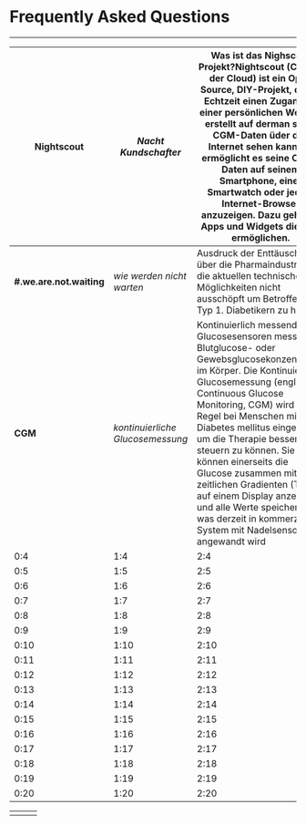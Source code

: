 # **Frequently Asked Questions**


---
| **Nightscout** | *Nacht Kundschafter* | Was ist das Nighscout Projekt?Nightscout (CGM in der Cloud) ist ein Open Source, DIY-Projekt, das in Echtzeit einen Zugang zu einer persönlichen Website erstellt auf derman seine CGM-Daten üder das Internet sehen kann. Es ermöglicht es seine CGM-Daten auf seinem Smartphone, einer Smartwatch oder jedem Internet-Browser anzuzeigen. Dazu gehören Apps und Widgets die dies ermöglichen. |
| -- | -- | -- |
| **#.we.are.not.waiting** | *wie werden nicht warten* | Ausdruck der Enttäuschung über die Pharmaindustrie die die aktuellen technischen Möglichkeiten nicht ausschöpft um Betroffenen Typ 1. Diabetikern zu helfen. |
| **CGM** | *kontinuierliche Glucosemessung* | Kontinuierlich messende Glucosesensoren messen die Blutglucose- oder Gewebsglucosekonzentration im Körper. Die Kontinuierliche Glucosemessung (engl.: Continuous Glucose Monitoring, CGM) wird in der Regel bei Menschen mit Diabetes mellitus eingesetzt, um die Therapie besser steuern zu können. Sie können einerseits die Glucose zusammen mit dem zeitlichen Gradienten (Trend) auf einem Display anzeigen und alle Werte speichern, was derzeit in kommerziellen System mit Nadelsensoren angewandt wird |
| 0:4 | 1:4 | 2:4 |
| 0:5 | 1:5 | 2:5 |
| 0:6 | 1:6 | 2:6 |
| 0:7 | 1:7 | 2:7 |
| 0:8 | 1:8 | 2:8 |
| 0:9 | 1:9 | 2:9 |
| 0:10 | 1:10 | 2:10 |
| 0:11 | 1:11 | 2:11 |
| 0:12 | 1:12 | 2:12 |
| 0:13 | 1:13 | 2:13 |
| 0:14 | 1:14 | 2:14 |
| 0:15 | 1:15 | 2:15 |
| 0:16 | 1:16 | 2:16 |
| 0:17 | 1:17 | 2:17 |
| 0:18 | 1:18 | 2:18 |
| 0:19 | 1:19 | 2:19 |
| 0:20 | 1:20 | 2:20 |

|  |  |  |
| -- | -- | -- |
|  |  |  |

